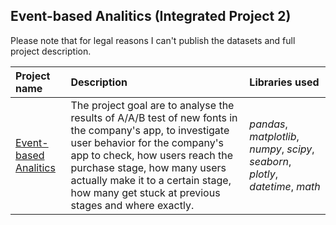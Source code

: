 ## Event-based Analitics (Integrated Project 2)

Please note that for legal reasons I can't publish the datasets and full project description. 

| Project name | Description | Libraries used | 
| :---------------------- | :---------------------- | :---------------------- |
| [Event-based Analitics](https://github.com/vadim-fridman/portfolio-yandex-practicum/edit/master/09_AAB_Test__Integrated_Project_2_Food_Startup) | The project goal are to analyse the results of A/A/B test of new fonts in the company's app, to investigate user behavior for the company's app to check, how users reach the purchase stage, how many users actually make it to a certain stage, how many get stuck at previous stages and where exactly.  | *pandas*, *matplotlib*, *numpy*, *scipy*, *seaborn*, *plotly*, *datetime*, *math*
